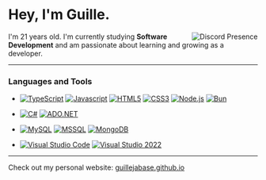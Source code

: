 # Hey, I'm Guille.

<a href="https://discord.com/users/356461130560045067" target="_blank">
	<img align="right" alt="Discord Presence" src="https://lanyard.cnrad.dev/api/356461130560045067?theme=dark&bg=2b2d31&showDisplayName=true&animated=false">
</a>

I'm 21 years old. I'm currently studying **Software Development** and am passionate about learning and growing as a developer.

---

### Languages and Tools

- [![TypeScript](https://shields.io/badge/TypeScript-3178C6?style=for-the-badge)](https://www.typescriptlang.org/)
  [![Javascript](https://shields.io/badge/JavaScript-F7DF1E?style=for-the-badge)](https://www.javascript.com/)
  [![HTML5](https://shields.io/badge/HTML5-E34F26?style=for-the-badge)](https://html.com/)
  [![CSS3](https://shields.io/badge/CSS3-1572B6?style=for-the-badge)](https://css-tricks.com/)
  [![Node.js](https://shields.io/badge/Node.js-339933?style=for-the-badge)](https://nodejs.org/en/)
  [![Bun](https://shields.io/badge/Bun-000000?style=for-the-badge)](https://bun.sh/)

- [![C#](https://shields.io/badge/C%23-7453DE?style=for-the-badge)](https://dotnet.microsoft.com/es-es/languages/csharp)
  [![ADO.NET](https://shields.io/badge/ADO.NET-512BD4?style=for-the-badge)](https://learn.microsoft.com/es-es/dotnet/framework/data/adonet/)

- [![MySQL](https://shields.io/badge/MYSQL-4479A1?style=for-the-badge)](https://www.mysql.com/)
  [![MSSQL](https://shields.io/badge/MSSQL-CC2927?style=for-the-badge)](https://www.microsoft.com/es-es/sql-server/sql-server-downloads)
  [![MongoDB](https://shields.io/badge/MongoDB-47A248?style=for-the-badge)](https://www.mongodb.com/es)

- [![Visual Studio Code](https://shields.io/badge/Visual%20Studio%20Code-007ACC?style=for-the-badge)](https://code.visualstudio.com/)
  [![Visual Studio 2022](https://shields.io/badge/Visual%20Studio%202022-5C2D91?style=for-the-badge)](https://www.mongodb.com/es)

---

Check out my personal website: [guillejabase.github.io](https://guillejabase.github.io)
